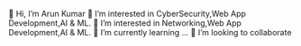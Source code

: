👋 Hi, I’m Arun Kumar
👀 I’m interested in CyberSecurity,Web App Development,AI & ML.
👀 I’m interested in Networking,Web App Development,AI & ML.
🌱 I’m currently learning ...
💞️ I’m looking to collaborate

<!---
StarkBannerman/StarkBannerman is a ✨ special ✨ repository because its `README.md` (this file) appears on your GitHub profile.
You can click the Preview link to take a look at your changes.
--->
